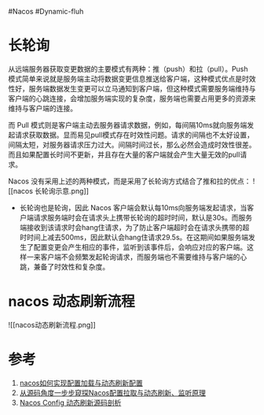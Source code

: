 #Nacos #Dynamic-fluh

# 长轮询
从远端服务器获取变更数据的主要模式有两种：推（push）和拉（pull）。Push 模式简单来说就是服务端主动将数据变更信息推送给客户端，这种模式优点是时效性好，服务端数据发生变更可以立马通知到客户端，但这种模式需要服务端维持与客户端的心跳连接，会增加服务端实现的复杂度，服务端也需要占用更多的资源来维持与客户端的连接。

而 Pull 模式则是客户端主动去服务器请求数据，例如，每间隔10ms就向服务端发起请求获取数据。显而易见pull模式存在时效性问题。请求的间隔也不太好设置，间隔太短，对服务器请求压力过大。间隔时间过长，那么必然会造成时效性很差。而且如果配置长时间不更新，并且存在大量的客户端就会产生大量无效的pull请求。

Nacos 没有采用上述的两种模式，而是采用了长轮询方式结合了推和拉的优点：
![[nacos 长轮询示意.png]]

-   长轮询也是轮询，因此 Nacos 客户端会默认每10ms向服务端发起请求，当客户端请求服务端时会在请求头上携带长轮询的超时时间，默认是30s。而服务端接收到该请求时会hang住请求，为了防止客户端超时会在请求头携带的超时时间上减去500ms，因此默认会hang住请求29.5s。在这期间如果服务端发生了配置变更会产生相应的事件，监听到该事件后，会响应对应的客户端。这样一来客户端不会频繁发起轮询请求，而服务端也不需要维持与客户端的心跳，兼备了时效性和复杂度。


# nacos 动态刷新流程
![[nacos动态刷新流程.png]]


# 参考
1. [nacos如何实现配置加载与动态刷新配置](https://blog.csdn.net/qq_37436172/article/details/119971116)
2. [从源码角度一步步窥探Nacos配置拉取与动态刷新、监听原理](https://blog.csdn.net/China_eboy/article/details/112507139)
3. [Nacos Config 动态刷新源码剖析](https://www.jianshu.com/p/b446a695cc1e)